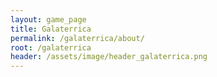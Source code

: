 ```yaml
---
layout: game_page
title: Galaterrica
permalink: /galaterrica/about/
root: /galaterrica
header: /assets/image/header_galaterrica.png
---
```


